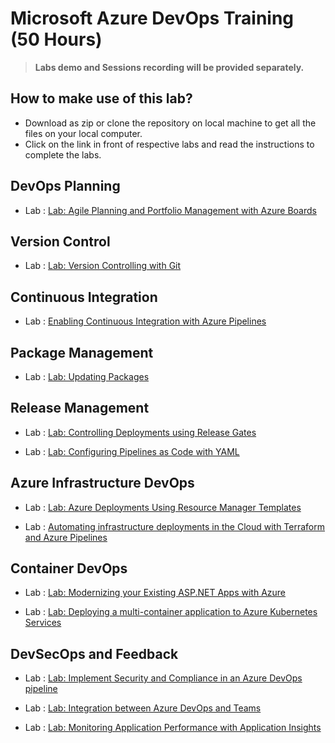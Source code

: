 # Microsoft Azure DevOps Training (50 Hours)

> **Labs demo and Sessions recording will be provided separately.**


## How to make use of this lab?

- Download as zip or clone the repository on local machine to get all the files on your local computer.
- Click on the link in front of respective labs and read the instructions to complete the labs.

## DevOps Planning
- Lab : [Lab: Agile Planning and Portfolio Management with Azure Boards](https://github.com/azuredevopspro/empire-data-az-devops-labs/blob/main/Instructions/Labs/AZ400_M01_Agile_Planning_and_Portfolio_Management_with_Azure_Boards.md)



## Version Control
- Lab : [Lab: Version Controlling with Git](https://github.com/azuredevopspro/empire-data-az-devops-labs/blob/main/Instructions/Labs/AZ400_M02_Version_Controlling_with_Git_in_Azure_Repos.md)

## Continuous Integration
- Lab : [Enabling Continuous Integration with Azure Pipelines](https://github.com/azuredevopspro/empire-data-az-devops-labs/blob/main/Instructions/Labs/AZ400_M06_Enabling_Continuous_Integration_with_Azure_Pipelines.md)


## Package Management
- Lab : [Lab: Updating Packages](https://github.com/azuredevopspro/empire-data-az-devops-labs/blob/main/Instructions/Labs/AZ400_M09_Package_Management_with_Azure_Artifacts.md)

## Release Management
- Lab : [Lab: Controlling Deployments using Release Gates](https://github.com/azuredevopspro/empire-data-az-devops-labs/blob/main/Instructions/Labs/AZ400_M10_Controlling_Deployments_using_Release_Gates.md)

- Lab : [Lab: Configuring Pipelines as Code with YAML](https://github.com/azuredevopspro/empire-data-az-devops-labs/blob/main/Instructions/Labs/AZ400_M11_Configuring_Pipelines_as_Code_with_YAML.md)

## Azure Infrastructure DevOps
- Lab : [Lab: Azure Deployments Using Resource Manager Templates](https://github.com/azuredevopspro/empire-data-az-devops-labs/blob/main/Instructions/Labs/AZ400_M13_Azure_Deployments_Using_Resource_Manager_Templates.md)

- Lab : [Automating infrastructure deployments in the Cloud with Terraform and Azure Pipelines](https://github.com/azuredevopspro/empire-data-az-devops-labs/blob/main/Instructions/Labs/AZ400_M14_Automating_infrastructure_deployments_in_the_Cloud_with_Terraform.md)

## Container DevOps
- Lab : [Lab: Modernizing your Existing ASP.NET Apps with Azure](https://github.com/azuredevopspro/empire-data-az-devops-labs/blob/main/Instructions/Labs/AZ400_M15_Modernizing_your_Existing_ASP.NET_Apps_with_Azure.md)

- Lab : [Lab: Deploying a multi-container application to Azure Kubernetes Services](https://github.com/azuredevopspro/empire-data-az-devops-labs/blob/main/Instructions/Labs/AZ400_M16_Deploying_multi-container_application_to_Azure_Kubernetes_Services.md)

## DevSecOps and Feedback
- Lab : [Lab: Implement Security and Compliance in an Azure DevOps pipeline](https://github.com/azuredevopspro/empire-data-az-devops-labs/blob/main/Instructions/Labs/AZ400_M19_Implement_Security_and_Compliance_in_an_Azure_DevOps_pipeline.md)
- Lab : [Lab: Integration between Azure DevOps and Teams](https://github.com/azuredevopspro/empire-data-az-devops-labs/blob/main/Instructions/Labs/AZ400_M18_Integration_between_Azure_DevOps_and_Teams.md)

- Lab : [Lab: Monitoring Application Performance with Application Insights](https://github.com/azuredevopspro/empire-data-az-devops-labs/blob/main/Instructions/Labs/AZ400_M17_Monitoring_Application_Performance_with_Application_Insights.md)